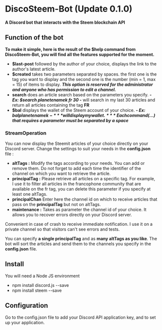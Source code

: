 # DiscoSteem-Bot (Update 0.1.0)

**A Discord bot that interacts with the Steem blockchain API**

## Function of the bot

**To make it simple, here is the result of the **$help** command from DiscoSteem-Bot, you will find all the features supported for the moment.**

- **$last-post** followed by the author of your choice, displays the link to the author's latest article.
- **$created** takes two parameters separated by spaces. the first one is the tag you want to display 
and the second one is the number (min = 1, max = 15) of items to display. 
***This option is reserved for the administrator and anyone who has permission to edit a channel.***
- **search** does an article search based on the parameters you specify. ***- Ex: $search planetenamek fr 30 -*** will search in my last 30 articles and return all articles containing the tag **FR**
- **$bal** displays the wallet of the Steem account of your choice. ***- Ex: $bal planetenamek -*** will display my wallet.
***Each command ($...) that requires a parameter must be separated by a space***

### StreamOperation

You can now display the Steemit articles of your choice directly on your Discord server. Change the settings to suit your needs in the **config.json** file :

- **altTags :** Modify the tags according to your needs. You can add or remove them. Do not forget to add each time the identifier of the channel on which you want to retrieve the article.
- **principalTag :** Please retrieve all articles on a specific tag. For example, I use it to filter all articles in the francophone community that are available on the fr tag, you can delete this parameter if you specify at least one altTags.
- **principalChan** Enter here the channel id on which to receive articles that pass on the **principalTag** but not on altTags.
- **maintenance :** Takes as parameter the channel id of your choice. It allows you to recover errors directly on your Discord server. 

Convenient in case of crash to receive immediate notification. I use it on a private channel so that visitors can't see errors and tests.

You can specify **a single principalTag** and as **many altTags as you like**. The bot will sort the articles and send them to the channels you specify in the **config.json** file.

## Install 
You will need a Node JS environment 

- npm install discord.js --save 
- npm install steem --save 

## Configuration

Go to the config.json file to add your Discord API application key, and to set up your application.


